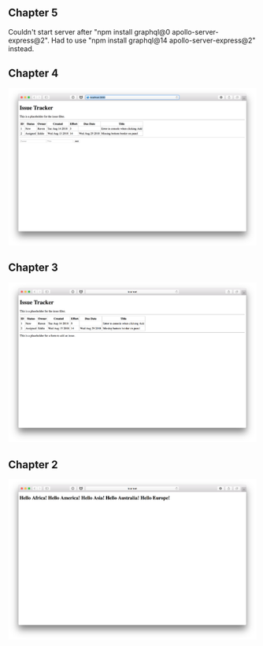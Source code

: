 ## Chapter 5

Couldn't start server after "npm install graphql@0 apollo-server-express@2". Had to use "npm install graphql@14 apollo-server-express@2" instead.

## Chapter 4

![ch04](/readme_images/Ch04.png)

## Chapter 3

![ch03](/readme_images/Ch03.png)

## Chapter 2

![ch02](/readme_images/Ch02.png)
